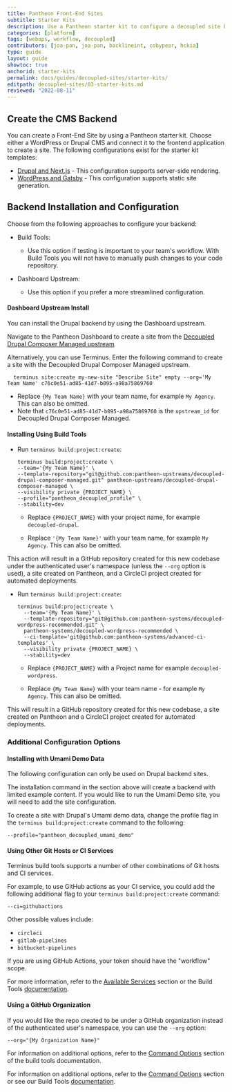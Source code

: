 ```yaml
---
title: Pantheon Front-End Sites
subtitle: Starter Kits
description: Use a Pantheon starter kit to configure a decoupled site backend.
categories: [platform]
tags: [webops, workflow, decoupled]
contributors: [joa-pan, joa-pan, backlineint, cobypear, hckia]
type: guide
layout: guide
showtoc: true
anchorid: starter-kits
permalink: docs/guides/decoupled-sites/starter-kits/
editpath: decoupled-sites/03-starter-kits.md
reviewed: "2022-08-11"
---
```


## Create the CMS Backend

You can create a Front-End Site by using a Pantheon starter kit. Choose either a WordPress or Drupal CMS and connect it to the frontend application to create a site. The following configurations exist for the starter kit templates:

* [Drupal and Next.js](https://github.com/pantheon-systems/decoupled-drupal-recommended) - This configuration supports server-side rendering. 
* [WordPress and Gatsby](https://github.com/pantheon-systems/decoupled-wordpress-recommended) - This configuration supports static site generation. 


## Backend Installation and Configuration

Choose from the following approaches to configure your backend:

* Build Tools:
  * Use this option if testing is important to your team's workflow. With Build Tools you will not have to manually push changes to your code repository.

* Dashboard Upstream: 
  *  Use this option if you prefer a more streamlined configuration. 


<TabList>

<Tab title="Drupal Backend" id="drupal-install" active={true}>

#### Dashboard Upstream Install

You can install the Drupal backend by using the Dashboard upstream.

Navigate to the Pantheon Dashboard to create a site from the [Decoupled Drupal Composer Managed upstream](https://dashboard.pantheon.io/sites/create?upstream_id=c76c0e51-ad85-41d7-b095-a98a75869760) 

Alternatively, you can use Terminus. Enter the following command to create a site with the Decoupled Drupal Composer Managed upstream.

```
  terminus site:create my-new-site "Describe Site" empty --org='My Team Name' c76c0e51-ad85-41d7-b095-a98a75869760
```
  * Replace `{My Team Name}` with your team name, for example `My Agency`. This can also be omitted.
  * Note that `c76c0e51-ad85-41d7-b095-a98a75869760` is the `upstream_id` for Decoupled Drupal Composer Managed.


#### Installing Using Build Tools

- Run `terminus build:project:create`:

  ```
  terminus build:project:create \
  --team='{My Team Name}' \
  --template-repository="git@github.com:pantheon-upstreams/decoupled-drupal-composer-managed.git" pantheon-upstreams/decoupled-drupal-composer-managed \
  --visibility private {PROJECT_NAME} \
  --profile="pantheon_decoupled_profile" \
  --stability=dev
  ```

  * Replace `{PROJECT_NAME}` with your project name, for example `decoupled-drupal`.

  * Replace `'{My Team Name}'` with your team name, for example `My Agency`. This can also be omitted.

This action will result in a GitHub repository created for this new codebase under the authenticated user's namespace (unless the `--org` option is used), a site created on Pantheon, and a CircleCI project created for automated deployments.

 </Tab>

<Tab title="WordPress Backend" id="wordpress-install">

- Run `terminus build:project:create`:

  ```
  terminus build:project:create \
    --team='{My Team Name}' \
    --template-repository="git@github.com:pantheon-systems/decoupled-wordpress-recommended.git" \
    pantheon-systems/decoupled-wordpress-recommended \
    --ci-template='git@github.com:pantheon-systems/advanced-ci-templates' \
    --visibility private {PROJECT_NAME} \
    --stability=dev
  ```

  * Replace `{PROJECT_NAME}` with a Project name for example `decoupled-wordpress`.

  * Replace `{My Team Name}` with your team name - for example `My Agency`. This can also be omitted.

This will result in a GitHub repository created for this new codebase, a site created on Pantheon and a CircleCI project created for automated deployments.

</Tab>
</TabList>


### Additional Configuration Options

#### Installing with Umami Demo Data

 <Alert title="Note"  type="info" >
 The following configuration can only be used on Drupal backend sites.
 </Alert>

The installation command in the section above will create a backend with limited example content. If you would like to run the Umami Demo site, you will need to add the site configuration. 

To create a site with Drupal's Umami demo data, change the profile flag in the `terminus build:project:create` command to the following:

```
--profile="pantheon_decoupled_umami_demo"
```

#### Using Other Git Hosts or CI Services

Terminus build tools supports a number of other combinations of Git hosts and CI services.

For example, to use GitHub actions as your CI service, you could add the following additional flag to your `terminus build:project:create` command:

```
--ci=githubactions
```

Other possible values include:

* `circleci`
* `gitlab-pipelines`
* `bitbucket-pipelines`

If you are using GitHub Actions, your token should have the "workflow" scope.

For more information, refer to the [Available Services](https://github.com/pantheon-systems/terminus-build-tools-plugin#available-services) section or the Build Tools [documentation](/guides/build-tools/). 

#### Using a GitHub Organization

If you would like the repo created to be under a GitHub organization instead of the authenticated user's namespace, you can use the `--org` option:

```
--org="{My Organization Name}"
```

For information on additional options, refer to the [Command Options](https://github.com/pantheon-systems/terminus-build-tools-plugin#command-options) section of the build tools documentation.

For information on additional options, refer to the [Command Options](https://github.com/pantheon-systems/terminus-build-tools-plugin#command-options) section or see our Build Tools [documentation](/guides/build-tools/).
